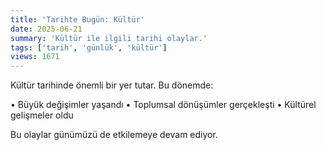 ```yaml
---
title: 'Tarihte Bugün: Kültür'
date: 2025-06-21
summary: 'Kültür ile ilgili tarihi olaylar.'
tags: ['tarih', 'günlük', 'kültür']
views: 1671
---
```


Kültür tarihinde önemli bir yer tutar. Bu dönemde:

• Büyük değişimler yaşandı
• Toplumsal dönüşümler gerçekleşti
• Kültürel gelişmeler oldu

Bu olaylar günümüzü de etkilemeye devam ediyor.